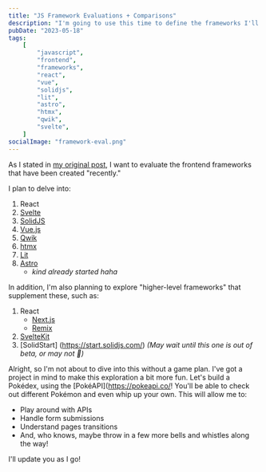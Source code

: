 ```yaml
---
title: "JS Framework Evaluations + Comparisons"
description: "I'm going to use this time to define the frameworks I'll be looking at and requirements..."
pubDate: "2023-05-18"
tags:
    [
        "javascript",
        "frontend",
        "frameworks",
        "react",
        "vue",
        "solidjs",
        "lit",
        "astro",
        "htmx",
        "qwik",
        "svelte",
    ]
socialImage: "framework-eval.png"
---
```


As I stated in [my original post](../01/a-new-blog-why.md), I want to evaluate the frontend frameworks that have been
created "recently."

I plan to delve into:

1.  React
2.  [Svelte](https://svelte.dev/)
3.  [SolidJS](https://www.solidjs.com/)
4.  [Vue.js](https://vuejs.org/)
5.  [Qwik](https://qwik.builder.io/)
6.  [htmx](https://htmx.org/)
7.  [Lit](https://lit.dev/)
8.  [Astro](https://astro.build/)
    -   _kind already started haha_

In addition, I'm also planning to explore "higher-level frameworks" that supplement these, such as:

1.  React
    -   [Next.js](https://nextjs.org/)
    -   [Remix](https://remix.run/)
2.  [SvelteKit](https://kit.svelte.dev/)
3.  [SolidStart] (https://start.solidjs.com/) _(May wait until this one is out of beta, or may not 🤷)_

Alright, so I'm not about to dive into this without a game plan. I've got a project in mind to make this exploration a
bit more fun. Let's build a Pokédex, using the [PokéAPI](https://pokeapi.co/! You'll be able to check out different
Pokémon and even whip up your own. This will allow me to:

-   Play around with APIs
-   Handle form submissions
-   Understand pages transitions
-   And, who knows, maybe throw in a few more bells and whistles along the way!

I'll update you as I go!
